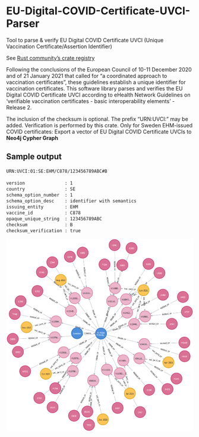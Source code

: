 # EU-Digital-COVID-Certificate-UVCI-Parser
Tool to parse &amp; verify EU Digital COVID Certificate UVCI (Unique Vaccination Certificate/Assertion Identifier)

See [Rust community’s crate registry](https://crates.io/crates/covid_cert_uvci)

Following the conclusions of the European Council of 10-11 December 2020 and of 21 January 2021 that called for “a coordinated approach to vaccination certificates”, these guidelines establish a unique identifier for vaccination certificates. This software library parses and verifies the EU Digital COVID Certificate UVCI according to eHealth Network Guidelines on ‘verifiable vaccination certificates - basic interoperability elements’ - Release 2. 

The inclusion of the checksum is optional. The prefix “URN:UVCI:” may be added. Verification is performed by this crate.
Only for Sweden EHM-issued COVID certificates: Export a vector of EU Digital COVID Certificate UVCIs to **Neo4j Cypher Graph**


## Sample output

```
URN:UVCI:01:SE:EHM/C878/123456789ABC#B

version               : 1
country               : SE
schema_option_number  : 1
schema_option_desc    : identifier with semantics
issuing_entity        : EHM
vaccine_id            : C878
opaque_unique_string  : 123456789ABC
checksum              : B
checksum_verification : true
```

[![](https://raw.githubusercontent.com/teavuihuang/EU-Digital-COVID-Certificate-UVCI-Parser/main/examples/graph_33.png)](https://raw.githubusercontent.com/teavuihuang/EU-Digital-COVID-Certificate-UVCI-Parser/main/examples/graph_33.png)

